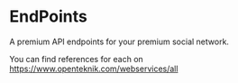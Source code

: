 # EndPoints
A premium API endpoints for your premium social network.

You can find references for each on https://www.openteknik.com/webservices/all
